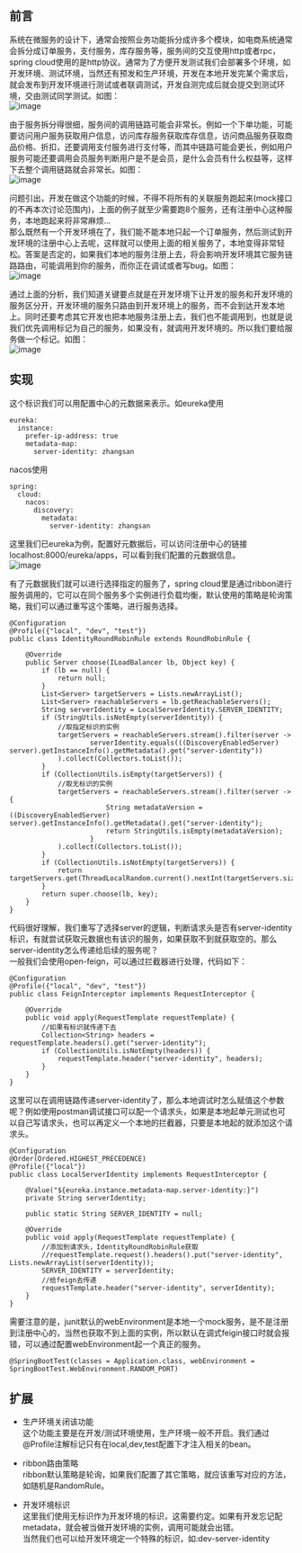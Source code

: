 ## 前言
系统在微服务的设计下，通常会按照业务功能拆分成许多个模块，如电商系统通常会拆分成订单服务，支付服务，库存服务等，服务间的交互使用http或者rpc，spring cloud使用的是http协议。通常为了方便开发测试我们会部署多个环境，如开发环境、测试环境，当然还有预发和生产环境，开发在本地开发完某个需求后，就会发布到开发环境进行测试或者联调测试，开发自测完成后就会提交到测试环境，交由测试同学测试。如图：  
![image](https://github.com/jmilktea/jmilktea/blob/master/%E8%AE%BE%E8%AE%A1/images/id-server-1.png)  

由于服务拆分得很细，服务间的调用链路可能会非常长。例如一个下单功能，可能要访问用户服务获取用户信息，访问库存服务获取库存信息，访问商品服务获取商品价格、折扣，还要调用支付服务进行支付等，而其中链路可能会更长，例如用户服务可能还要调用会员服务判断用户是不是会员，是什么会员有什么权益等，这样下去整个调用链路就会非常长。如图：  
![image](https://github.com/jmilktea/jmilktea/blob/master/%E8%AE%BE%E8%AE%A1/images/id-server-2.png)  

问题引出，开发在做这个功能的时候，不得不将所有的关联服务跑起来(mock接口的不再本次讨论范围内)，上面的例子就至少需要跑8个服务，还有注册中心这种服务，本地跑起来将非常麻烦...  
那么既然有一个开发环境在了，我们能不能本地只起一个订单服务，然后测试到开发环境的注册中心上去呢，这样就可以使用上面的相关服务了，本地变得非常轻松。答案是否定的，如果我们本地的服务注册上去，将会影响开发环境其它服务链路路由，可能调用到你的服务，而你正在调试或者写bug。如图：  
![image](https://github.com/jmilktea/jmilktea/blob/master/%E8%AE%BE%E8%AE%A1/images/id-server-3.png)  

通过上面的分析，我们知道关键要点就是在开发环境下让开发的服务和开发环境的服务区分开，开发环境的服务只路由到开发环境上的服务，而不会到达开发本地上。同时还要考虑其它开发也把本地服务注册上去，我们也不能调用到，也就是说我们优先调用标记为自己的服务，如果没有，就调用开发环境的。所以我们要给服务做一个标记。如图：  
![image](https://github.com/jmilktea/jmilktea/blob/master/%E8%AE%BE%E8%AE%A1/images/id-server-4.png)  

## 实现   
这个标识我们可以用配置中心的元数据来表示。如eureka使用
```
eureka:
  instance:
    prefer-ip-address: true
    metadata-map:
      server-identity: zhangsan
```
nacos使用
```
spring:
  cloud:
    nacos:
      discovery:
        metadata:
          server-identity: zhangsan
```
这里我们已eureka为例，配置好元数据后，可以访问注册中心的链接localhost:8000/eureka/apps，可以看到我们配置的元数据信息。  
![image](https://github.com/jmilktea/jmilktea/blob/master/%E8%AE%BE%E8%AE%A1/images/id-server-5.png)  

有了元数据我们就可以进行选择指定的服务了，spring cloud里是通过ribbon进行服务调用的，它可以在同个服务多个实例进行负载均衡，默认使用的策略是轮询策略，我们可以通过重写这个策略，进行服务选择。
```
@Configuration
@Profile({"local", "dev", "test"})
public class IdentityRoundRobinRule extends RoundRobinRule {

	@Override
	public Server choose(ILoadBalancer lb, Object key) {
		if (lb == null) {
			return null;
		}
		List<Server> targetServers = Lists.newArrayList();
		List<Server> reachableServers = lb.getReachableServers();
		String serverIdentity = LocalServerIdentity.SERVER_IDENTITY;
		if (StringUtils.isNotEmpty(serverIdentity)) {
			//取指定标识的实例
			targetServers = reachableServers.stream().filter(server ->
					serverIdentity.equals(((DiscoveryEnabledServer) server).getInstanceInfo().getMetadata().get("server-identity"))
			).collect(Collectors.toList());
		}
		if (CollectionUtils.isEmpty(targetServers)) {
			//取无标识的实例
			targetServers = reachableServers.stream().filter(server -> {
						String metadataVersion = ((DiscoveryEnabledServer) server).getInstanceInfo().getMetadata().get("server-identity");
						return StringUtils.isEmpty(metadataVersion);
					}
			).collect(Collectors.toList());
		}
		if (CollectionUtils.isNotEmpty(targetServers)) {
			return targetServers.get(ThreadLocalRandom.current().nextInt(targetServers.size()));
		}
		return super.choose(lb, key);
	}
}
```
代码很好理解，我们重写了选择server的逻辑，判断请求头是否有server-identity标识，有就尝试获取元数据也有该识的服务，如果获取不到就获取空的。那么server-identity怎么传递给后续的服务呢？  
一般我们会使用open-feign，可以通过拦截器进行处理，代码如下：
```
@Configuration
@Profile({"local", "dev", "test"})
public class FeignInterceptor implements RequestInterceptor {

	@Override
	public void apply(RequestTemplate requestTemplate) {
		//如果有标识就传递下去
		Collection<String> headers = requestTemplate.headers().get("server-identity");
		if (CollectionUtils.isNotEmpty(headers)) {
			requestTemplate.header("server-identity", headers);
		}
	}
}
```
这里可以在调用链路传递server-identity了，那么本地调试时怎么赋值这个参数呢？例如使用postman调试接口可以配一个请求头，如果是本地起单元测试也可以自己写请求头，也可以再定义一个本地的拦截器，只要是本地起的就添加这个请求头。  
```
@Configuration
@Order(Ordered.HIGHEST_PRECEDENCE)
@Profile({"local"})
public class LocalServerIdentity implements RequestInterceptor {

	@Value("${eureka.instance.metadata-map.server-identity:}")
	private String serverIdentity;

	public static String SERVER_IDENTITY = null;

	@Override
	public void apply(RequestTemplate requestTemplate) {
		//添加到请求头，IdentityRoundRobinRule获取
		//requestTemplate.request().headers().put("server-identity", Lists.newArrayList(serverIdentity));
		SERVER_IDENTITY = serverIdentity;
		//给feign去传递
		requestTemplate.header("server-identity", serverIdentity);
	}
}
```
需要注意的是，junit默认的webEnvironment是本地一个mock服务，是不是注册到注册中心的，当然也获取不到上面的实例，所以默认在调式feigin接口时就会报错，可以通过配置webEnvironment起一个真正的服务。  
```
@SpringBootTest(classes = Application.class, webEnvironment = SpringBootTest.WebEnvironment.RANDOM_PORT)
```

## 扩展  
- 生产环境关闭该功能   
这个功能主要是在开发/测试环境使用，生产环境一般不开启。我们通过@Profile注解标记只有在local,dev,test配置下才注入相关的bean。

- ribbon路由策略  
ribbon默认策略是轮询，如果我们配置了其它策略，就应该重写对应的方法，如随机是RandomRule。

- 开发环境标识  
这里我们使用无标识作为开发环境的标识，这需要约定。如果有开发忘记配metadata，就会被当做开发环境的实例，调用可能就会出错。  
当然我们也可以给开发环境定一个特殊的标识，如:dev-server-identity



